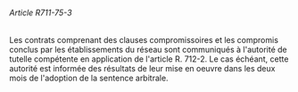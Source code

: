 ###### Article R711-75-3

Les contrats comprenant des clauses compromissoires et les compromis conclus par les établissements du réseau sont communiqués à l'autorité de tutelle compétente en application de l'article R. 712-2. Le cas échéant, cette autorité est informée des résultats de leur mise en oeuvre dans les deux mois de l'adoption de la sentence arbitrale.


